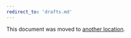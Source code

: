 ```yaml
---
redirect_to: 'drafts.md'
---
```


This document was moved to [another location](drafts.md).

<!-- This redirect file can be deleted after <2021-05-19>. -->
<!-- Before deletion, see: https://docs.gitlab.com/ee/development/documentation/#move-or-rename-a-page -->
